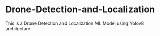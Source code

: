 # Drone-Detection-and-Localization
This is a Drone Detection and Localization ML Model using Yolov8 architecture.
